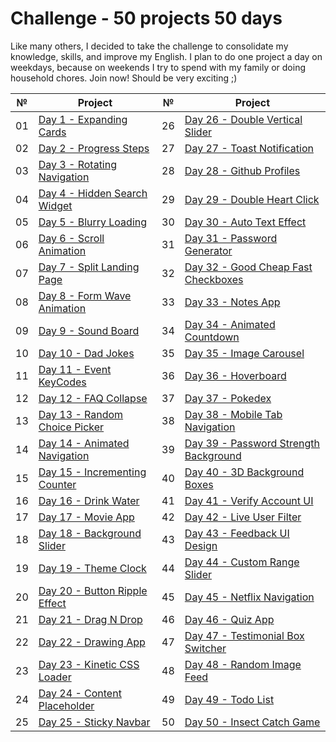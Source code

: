 # Сhallenge - 50 projects 50 days

Like many others, I decided to take the challenge to consolidate my knowledge, skills, and improve my English. I plan to do one project a day on weekdays, because on weekends I try to spend with my family or doing household chores. Join now! Should be very exciting ;)

|№|Project|№|Project|
|--|-----|--|-----|
|01|[Day 1 - Expanding Cards](https://github.com/Sati-prog/12_challenge-50projects50days/tree/main/Expanding_Cards)|26|[Day 26 - Double Vertical Slider](https://github.com/Sati-prog/12_challenge-50projects50days/tree/main/Double_Vertical_Slider)|
|02|[Day 2 - Progress Steps](https://github.com/Sati-prog/12_challenge-50projects50days/tree/main/Progress_Steps)|27|[Day 27 - Toast Notification](https://github.com/Sati-prog/12_challenge-50projects50days/tree/main/Toast_Notification)|
|03|[Day 3 - Rotating Navigation](https://github.com/Sati-prog/12_challenge-50projects50days/tree/main/Rotating_Navigation)|28|[Day 28 - Github Profiles](https://github.com/Sati-prog/12_challenge-50projects50days/tree/main/Github_Profiles)|
|04|[Day 4 - Hidden Search Widget](https://github.com/Sati-prog/12_challenge-50projects50days/tree/main/Hidden_Search_Widget)|29|[Day 29 - Double Heart Click](https://github.com/Sati-prog/12_challenge-50projects50days/tree/main/Double_Heart_Click)
|05|[Day 5 - Blurry Loading](https://github.com/Sati-prog/12_challenge-50projects50days/tree/main/Blurry_Loading)|30|[Day 30 - Auto Text Effect](https://github.com/Sati-prog/12_challenge-50projects50days/tree/main/Auto_Text_Effect)|
|06|[Day 6 - Scroll Animation](https://github.com/Sati-prog/12_challenge-50projects50days/tree/main/Scroll_Animation)|31|[Day 31 - Password Generator](https://github.com/Sati-prog/12_challenge-50projects50days/tree/main/Password_Generator)|
|07|[Day 7 - Split Landing Page](https://github.com/Sati-prog/12_challenge-50projects50days/tree/main/Split_Landing_Page)|32|[Day 32 - Good Cheap Fast Checkboxes](https://github.com/Sati-prog/12_challenge-50projects50days/tree/main/Good_Cheap_Fast_Checkboxes)|
|08|[Day 8 - Form Wave Animation](https://github.com/Sati-prog/12_challenge-50projects50days/tree/main/Form_Wave_Animation)|33|[Day 33 - Notes App](https://github.com/Sati-prog/12_challenge-50projects50days/tree/main/Notes_App)|
|09|[Day 9 - Sound Board](https://github.com/Sati-prog/12_challenge-50projects50days/tree/main/Sound_Board)|34|[Day 34 - Animated Countdown](https://github.com/Sati-prog/12_challenge-50projects50days/tree/main/Animated_Countdown)|
|10|[Day 10 - Dad Jokes](https://github.com/Sati-prog/12_challenge-50projects50days/tree/main/Dad_Jokes)|35|[Day 35 - Image Carousel](https://github.com/Sati-prog/12_challenge-50projects50days/tree/main/Image_Carousel)|
|11|[Day 11 - Event KeyCodes](https://github.com/Sati-prog/12_challenge-50projects50days/tree/main/Event_KeyCodes)|36|[Day 36 - Hoverboard](https://github.com/Sati-prog/12_challenge-50projects50days/tree/main/Hoverboard)|
|12|[Day 12 - FAQ Collapse](https://github.com/Sati-prog/12_challenge-50projects50days/tree/main/FAQ_Collapse)|37|[Day 37 - Pokedex](https://github.com/Sati-prog/12_challenge-50projects50days/tree/main/Pokedex)|
|13|[Day 13 - Random Choice Picker](https://github.com/Sati-prog/12_challenge-50projects50days/tree/main/Random_Choice_Picker)|38|[Day 38 - Mobile Tab Navigation](https://github.com/Sati-prog/12_challenge-50projects50days/tree/main/Mobile_Tab_Navigation)|
|14|[Day 14 - Animated Navigation](https://github.com/Sati-prog/12_challenge-50projects50days/tree/main/Animated_Navigation)|39|[Day 39 - Password Strength Background](https://github.com/Sati-prog/12_challenge-50projects50days/tree/main/Password_Strength_Background)|
|15|[Day 15 - Incrementing Counter](https://github.com/Sati-prog/12_challenge-50projects50days/tree/main/Incrementing_Counter)|40|[Day 40 - 3D Background Boxes](https://github.com/Sati-prog/12_challenge-50projects50days/tree/main/3D_Background_Boxes)|
|16|[Day 16 - Drink Water](https://github.com/Sati-prog/12_challenge-50projects50days/tree/main/Drink_Water)|41|[Day 41 - Verify Account UI](https://github.com/Sati-prog/12_challenge-50projects50days/tree/main/Verify_Account_UI)|
|17|[Day 17 - Movie App](https://github.com/Sati-prog/12_challenge-50projects50days/tree/main/Movie_App)|42|[Day 42 - Live User Filter](https://github.com/Sati-prog/12_challenge-50projects50days/tree/main/Live_User_Filter)|
|18|[Day 18 - Background Slider](https://github.com/Sati-prog/12_challenge-50projects50days/tree/main/Background_Slider)|43|[Day 43 - Feedback UI Design](https://github.com/Sati-prog/12_challenge-50projects50days/tree/main/Feedback_UI_Design)|
|19|[Day 19 - Theme Clock](https://github.com/Sati-prog/12_challenge-50projects50days/tree/main/Theme_Clock)|44|[Day 44 - Custom Range Slider](https://github.com/Sati-prog/12_challenge-50projects50days/tree/main/Custom_Range_Slider)|
|20|[Day 20 - Button Ripple Effect](https://github.com/Sati-prog/12_challenge-50projects50days/tree/main/Button_Ripple_Effect)|45|[Day 45 - Netflix Navigation](https://github.com/Sati-prog/12_challenge-50projects50days/tree/main/Netflix_Navigation)|
|21|[Day 21 - Drag N Drop](https://github.com/Sati-prog/12_challenge-50projects50days/tree/main/Drag_N_Drop)|46|[Day 46 - Quiz App](https://github.com/Sati-prog/12_challenge-50projects50days/tree/main/Quiz_App)|
|22|[Day 22 - Drawing App](https://github.com/Sati-prog/12_challenge-50projects50days/tree/main/Drawing_App)|47|[Day 47 - Testimonial Box Switcher](https://github.com/Sati-prog/12_challenge-50projects50days/tree/main/Testimonial_Box_Switcher)|
|23|[Day 23 - Kinetic CSS Loader](https://github.com/Sati-prog/12_challenge-50projects50days/tree/main/Kinetic_CSS_Loader)|48|[Day 48 - Random Image Feed](https://github.com/Sati-prog/12_challenge-50projects50days/tree/main/Random_Image_Feed)|
|24|[Day 24 - Content Placeholder](https://github.com/Sati-prog/12_challenge-50projects50days/tree/main/Content_Placeholder)|49|[Day 49 - Todo List]()|
|25|[Day 25 - Sticky Navbar](https://github.com/Sati-prog/12_challenge-50projects50days/tree/main/Sticky_Navbar)|50|[Day 50 - Insect Catch Game]()|
